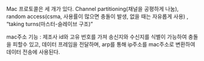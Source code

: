 Mac 프로토콜은 세 개가 있다.
Channel partitioning(채널을 공평하게 나눔), random access(csma, 사용률이 많으면 충돌이 발생, 없을 때는 자유롭게 사용) , “taking turns(마스터-슬레이브 구조)”

mac주소 기능 : 제조사 id와 고유 번호를 가져 송신지와 수신지를 식별이 가능하여 충돌을 피할수 있고, 데이터 프레임을 전달하며, arp를 통해 ip주소를 mac주소로 변환하여 데이터 전송에 사용된다.